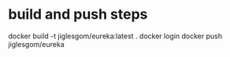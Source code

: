 # build and push steps
docker build -t jiglesgom/eureka:latest .
docker login
docker push jiglesgom/eureka
